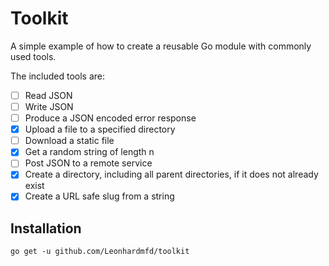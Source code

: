 # Toolkit

A simple example of how to create a reusable Go module with commonly used tools.

The included tools are:

- [ ] Read JSON
- [ ] Write JSON
- [ ] Produce a JSON encoded error response
- [X] Upload a file to a specified directory
- [ ] Download a static file
- [X] Get a random string of length n
- [ ] Post JSON to a remote service 
- [x] Create a directory, including all parent directories, if it does not already exist
- [x] Create a URL safe slug from a string

## Installation

`go get -u github.com/Leonhardmfd/toolkit`
